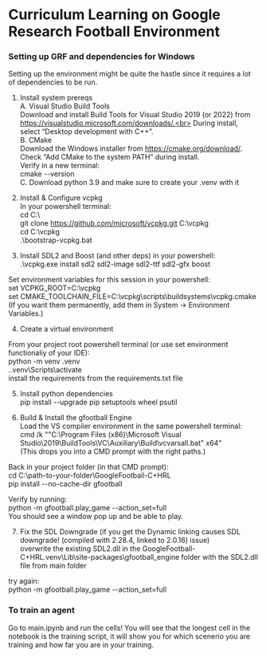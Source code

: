 # Curriculum Learning on Google Research Football Environment
### Setting up GRF and dependencies for Windows
Setting up the environment might be quite the hastle since it requires a lot of dependencies to be run. <br>


1) Install system prereqs <br>
   A. Visual Studio Build Tools <br>
   Download and install Build Tools for Visual Studio 2019 (or 2022) from https://visualstudio.microsoft.com/downloads/.<br>
   During install, select “Desktop development with C++”. <br>
   B. CMake <br>
   Download the Windows installer from https://cmake.org/download/. <br>
   Check “Add CMake to the system PATH” during install. <br>
   Verify in a new terminal: <br>
   cmake --version <br>
   C. Download python 3.9 and make sure to create your .venv with it <br>

2) Install & Configure vcpkg <br>
In your powershell terminal: <br>
cd C:\ <br>
git clone https://github.com/microsoft/vcpkg.git C:\vcpkg <br>
cd C:\vcpkg <br>
.\bootstrap-vcpkg.bat <br>

3) Install SDL2 and Boost (and other deps) in your powershell: <br>
.\vcpkg.exe install sdl2 sdl2-image sdl2-ttf sdl2-gfx boost <br>

Set environment variables for this session in your powershell: <br>
set VCPKG_ROOT=C:\vcpkg <br>
set CMAKE_TOOLCHAIN_FILE=C:\vcpkg\scripts\buildsystems\vcpkg.cmake <br>
(If you want them permanently, add them in System → Environment Variables.) <br>

4) Create a virtual environment <br>

From your project root powershell terminal (or use set environment functionaliy of your IDE): <br>
python -m venv .venv <br>
.\.venv\Scripts\activate <br>
install the requirements from the requirements.txt file <br>

5) Install python dependencies <br>
   pip install --upgrade pip setuptools wheel psutil <br>

6) Build & Install the gfootball Engine <br>
   Load the VS compiler environment in the same powershell terminal: <br>
   cmd /k ""C:\Program Files (x86)\Microsoft Visual Studio\2019\BuildTools\VC\Auxiliary\Build\vcvarsall.bat" x64" <br>
   (This drops you into a CMD prompt with the right paths.) <br> 

Back in your project folder (in that CMD prompt): <br>
cd C:\path-to-your-folder\GoogleFootball-C+HRL <br>
pip install --no-cache-dir gfootball <br>

Verify by running: <br>
python -m gfootball.play_game --action_set=full <br>
You should see a window pop up and be able to play. <br>

7) Fix the SDL Downgrade (if you get the Dynamic linking causes SDL downgrade! (compiled with 2.28.4, linked to 2.0.16) issue) <br>
   overwrite the existing SDL2.dll in the GoogleFootball-C+HRL\.venv\Lib\site-packages\gfootball_engine folder with the SDL2.dll file from main folder <br>

try again: <br>
python -m gfootball.play_game --action_set=full

### To train an agent
Go to main.ipynb and run the cells! You will see that the longest cell in the notebook is the training script, it will show you for which scenerio you are training and how far you are in your training. <br>